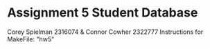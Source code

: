 # Assignment 5 Student Database
Corey Spielman 2316074 & Connor Cowher 2322777
Instructions for MakeFile: "hw5"
